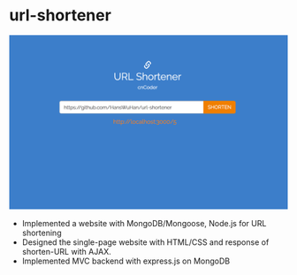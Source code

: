 # url-shortener

![test](screenshot.png)
- Implemented a website with MongoDB/Mongoose, Node.js for URL shortening
- Designed the single-page website with HTML/CSS and response of shorten-URL with AJAX.
- Implemented MVC backend with express.js on MongoDB
